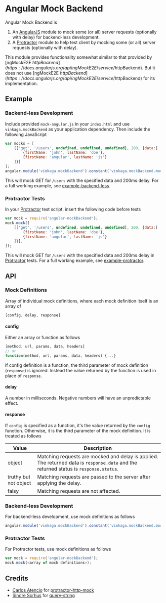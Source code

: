 # Angular Mock Backend
Angular Mock Backend is
1. An [AngularJS](https://github.com/angular/angular.js) module to mock some (or all) server requests (optionally with delay) for backend-less development.
2. A [Protractor](https://github.com/angular/protractor) module to help test client by mocking some (or all) server requests (optionally with delay).

This module provides functionality somewhat similar to that provided by [ngMockE2E $httpBackend](https://docs.angularjs.org/api/ngMockE2E/service/$httpBackend). But it does not use [ngMockE2E $httpBackend](https://docs.angularjs.org/api/ngMockE2E/service/$httpBackend) for its implementation.
## Example
### Backend-less Development
Include provided ```mock-angular.js``` in your ```index.html``` and use ```vinkaga.mockBackend``` as your application dependency. Then include the following JavaScript
```JavaScript
var mocks = [
    [['get', '/users', undefined, undefined, undefined], 200, {data:[
        {firstName: 'john', lastName: 'doe'},
        {firstName: 'angular', lastName: 'js'}
    ]}]
];
angular.module('vinkaga.mockBackend').constant('vinkaga.mockBackend.mock', mocks);
```
This will mock GET for ```/users``` with the specified data and 200ms delay. For a full working example, see [example-backend-less](example-backend-less).
### Protractor Tests
In your [Protractor](https://github.com/angular/protractor) test script, insert the following code before tests
```JavaScript
var mock = require('angular-mockBackend');
mock.mock([
	[['get', '/users', undefined, undefined, undefined], 200, {data:[
    	{firstName: 'john', lastName: 'doe'},
    	{firstName: 'angular', lastName: 'js'}
    ]}],
]);
```
This will mock GET for ```/users``` with the specified data and 200ms delay in [Protractor](https://github.com/angular/protractor) tests. For a full working example, see [example-protractor](example-protractor).
## API
### Mock Definitions
Array of individual mock definitions, where each mock definition itself is an array of
```JavaScript
[config, delay, response]
```
#### config
Either an array or function as follows
```JavaScript
[method, url, params, data, headers]
// or
function(method, url, params, data, headers) {...}
```
If config definition is a function, the third parameter of mock definition (```response```) is ignored. Instead the value returned by the function is used in place of ```response```.
#### delay
A number in milliseconds. Negative numbers will have an unpredictable effect.
#### response
If ```config``` is specified as a function, it's the value returned by the ```config``` function. Otherwise, it is the third parameter of the mock definition. It is treated as follows

Value  | Description
------------- | -------------
object  | Matching requests are mocked and delay is applied. The returned data is ```response.data``` and the returned status is ```response.status```.
truthy but not object  | Matching requests are passed to the server after applying the delay.
falsy | Matching requests are not affected.

### Backend-less Development
For backend-less development, use mock definitions as follows
```JavaScript
angular.module('vinkaga.mockBackend').constant('vinkaga.mockBackend.mock', <array of mock definitions>);
```
### Protractor Tests
For Protractor tests, use mock definitions as follows
```JavaScript
var mock = require('angular-mockBackend');
mock.mock(<array of mock definitions>);
```

## Credits
* [Carlos Atencio](https://github.com/atecarlos) for [protractor-http-mock](https://github.com/atecarlos/protractor-http-mock)
* [Sindre Sorhus](https://github.com/sindresorhus) for [query-string](https://github.com/sindresorhus/query-string)
